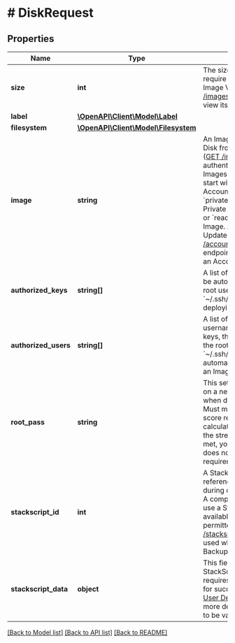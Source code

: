 # # DiskRequest

## Properties

Name | Type | Description | Notes
------------ | ------------- | ------------- | -------------
**size** | **int** | The size of the Disk in MB.  Images require a minimum size. Access the Image View ([GET /images/{imageID}](/docs/api/images/#image-view)) endpoint to view its size. | [optional]
**label** | [**\OpenAPI\Client\Model\Label**](Label.md) |  | [optional]
**filesystem** | [**\OpenAPI\Client\Model\Filesystem**](Filesystem.md) |  | [optional]
**image** | **string** | An Image ID to deploy the Linode Disk from.  Access the Images List ([GET /images](/docs/api/images/#images-list)) endpoint with authentication to view all available Images. Official Linode Images start with &#x60;linode/&#x60;, while your Account&#39;s Images start with &#x60;private/&#x60;. Creating a disk from a Private Image requires &#x60;read_only&#x60; or &#x60;read_write&#x60; permissions for that Image. Access the User&#39;s Grant Update ([PUT /account/users/{username}/grants](/docs/api/account/#users-grants-update)) endpoint to adjust permissions for an Account Image. | [optional]
**authorized_keys** | **string[]** | A list of public SSH keys that will be automatically appended to the root user&#39;s &#x60;~/.ssh/authorized_keys&#x60; file when deploying from an Image. | [optional]
**authorized_users** | **string[]** | A list of usernames. If the usernames have associated SSH keys, the keys will be appended to the root users &#x60;~/.ssh/authorized_keys&#x60; file automatically when deploying from an Image. | [optional]
**root_pass** | **string** | This sets the root user&#39;s password on a newly-created Linode Disk when deploying from an Image.  * Must meet a password strength score requirement that is calculated internally by the API. If the strength requirement is not met, you will receive a &#x60;Password does not meet strength requirement&#x60; error. | [optional]
**stackscript_id** | **int** | A StackScript ID that will cause the referenced StackScript to be run during deployment of this Linode. A compatible &#x60;image&#x60; is required to use a StackScript. To get a list of available StackScript and their permitted Images see [/stackscripts](/docs/api/stackscripts/#stackscripts-list). This field cannot be used when deploying from a Backup or a Private Image. | [optional]
**stackscript_data** | **object** | This field is required only if the StackScript being deployed requires input data from the User for successful completion. See [User Defined Fields (UDFs)](/docs/guides/writing-scripts-for-use-with-linode-stackscripts-a-tutorial/#user-defined-fields-udfs) for more details. This field is required to be valid JSON. | [optional]

[[Back to Model list]](../../README.md#models) [[Back to API list]](../../README.md#endpoints) [[Back to README]](../../README.md)
